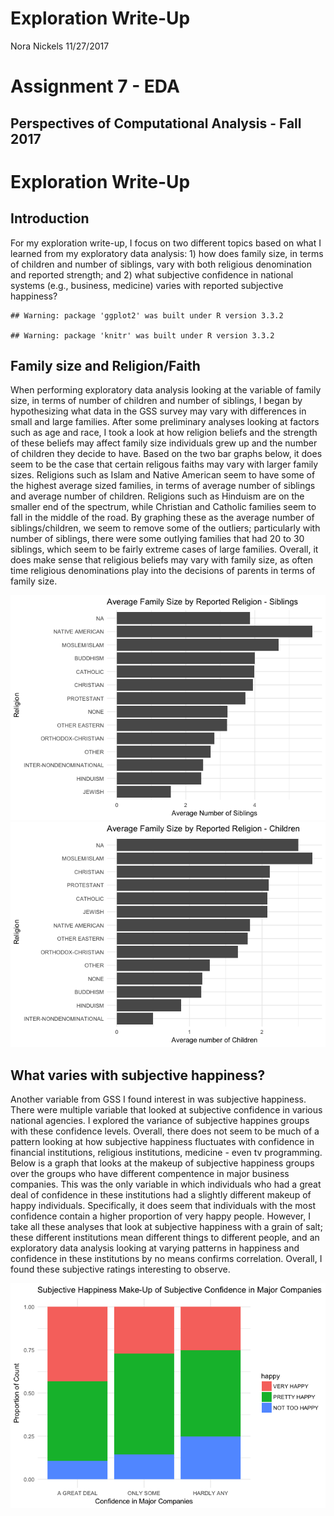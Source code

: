 Exploration Write-Up
================
Nora Nickels
11/27/2017

Assignment 7 - EDA
==================

Perspectives of Computational Analysis - Fall 2017
--------------------------------------------------

Exploration Write-Up
====================

Introduction
------------

For my exploration write-up, I focus on two different topics based on what I learned from my exploratory data analysis: 1) how does family size, in terms of children and number of siblings, vary with both religious denomination and reported strength; and 2) what subjective confidence in national systems (e.g., business, medicine) varies with reported subjective happiness?

    ## Warning: package 'ggplot2' was built under R version 3.3.2

    ## Warning: package 'knitr' was built under R version 3.3.2

Family size and Religion/Faith
------------------------------

When performing exploratory data analysis looking at the variable of family size, in terms of number of children and number of siblings, I began by hypothesizing what data in the GSS survey may vary with differences in small and large families. After some preliminary analyses looking at factors such as age and race, I took a look at how religion beliefs and the strength of these beliefs may affect family size individuals grew up and the number of children they decide to have. Based on the two bar graphs below, it does seem to be the case that certain religous faiths may vary with larger family sizes. Religions such as Islam and Native American seem to have some of the highest average sized families, in terms of average number of siblings and average number of children. Religions such as Hinduism are on the smaller end of the spectrum, while Christian and Catholic families seem to fall in the middle of the road. By graphing these as the average number of siblings/children, we seem to remove some of the outliers; particularly with number of siblings, there were some outlying families that had 20 to 30 siblings, which seem to be fairly extreme cases of large families. Overall, it does make sense that religious beliefs may vary with family size, as often time religious denominations play into the decisions of parents in terms of family size.

![](Exploration_Write-Up_files/figure-markdown_github/Write-Up%201-1.png)![](Exploration_Write-Up_files/figure-markdown_github/Write-Up%201-2.png)

What varies with subjective happiness?
--------------------------------------

Another variable from GSS I found interest in was subjective happiness. There were multiple variable that looked at subjective confidence in various national agencies. I explored the variance of subjective happines groups with these confidence levels. Overall, there does not seem to be much of a pattern looking at how subjective happiness fluctuates with confidence in financial institutions, religious institutions, medicine - even tv programming. Below is a graph that looks at the makeup of subjective happiness groups over the groups who have different compentence in major business companies. This was the only variable in which individuals who had a great deal of confidence in these institutions had a slightly different makeup of happy individuals. Specifically, it does seem that individuals with the most confidence contain a higher proportion of very happy people. However, I take all these analyses that look at subjective happiness with a grain of salt; these different institutions mean different things to different people, and an exploratory data analysis looking at varying patterns in happiness and confidence in these institutions by no means confirms correlation. Overall, I found these subjective ratings interesting to observe.

![](Exploration_Write-Up_files/figure-markdown_github/Write-Up%202-1.png)
